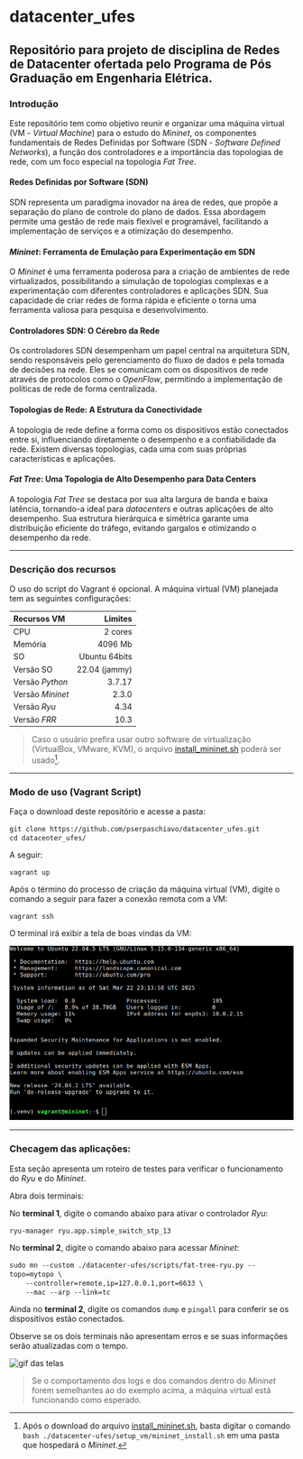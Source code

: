 # datacenter_ufes
## Repositório para projeto de disciplina de Redes de Datacenter ofertada pelo Programa de Pós Graduação em Engenharia Elétrica.

### **Introdução**

Este repositório tem como objetivo reunir e organizar uma máquina virtual (VM - *Virtual Machine*) para o estudo do *Mininet*, os componentes fundamentais de Redes Definidas por Software (SDN - *Software Defined Networks*), a função dos controladores e a importância das topologias de rede, com um foco especial na topologia *Fat Tree*.

#### Redes Definidas por Software (SDN)

SDN representa um paradigma inovador na área de redes, que propõe a separação do plano de controle do plano de dados. Essa abordagem permite uma gestão de rede mais flexível e programável, facilitando a implementação de serviços e a otimização do desempenho.

#### *Mininet*: Ferramenta de Emulação para Experimentação em SDN

O *Mininet* é uma ferramenta poderosa para a criação de ambientes de rede virtualizados, possibilitando a simulação de topologias complexas e a experimentação com diferentes controladores e aplicações SDN. Sua capacidade de criar redes de forma rápida e eficiente o torna uma ferramenta valiosa para pesquisa e desenvolvimento.

#### Controladores SDN: O Cérebro da Rede

Os controladores SDN desempenham um papel central na arquitetura SDN, sendo responsáveis pelo gerenciamento do fluxo de dados e pela tomada de decisões na rede. Eles se comunicam com os dispositivos de rede através de protocolos como o *OpenFlow*, permitindo a implementação de políticas de rede de forma centralizada.

#### Topologias de Rede: A Estrutura da Conectividade

A topologia de rede define a forma como os dispositivos estão conectados entre si, influenciando diretamente o desempenho e a confiabilidade da rede. Existem diversas topologias, cada uma com suas próprias características e aplicações.

#### *Fat Tree*: Uma Topologia de Alto Desempenho para Data Centers

A topologia *Fat Tree* se destaca por sua alta largura de banda e baixa latência, tornando-a ideal para *datacenters* e outras aplicações de alto desempenho. Sua estrutura hierárquica e simétrica garante uma distribuição eficiente do tráfego, evitando gargalos e otimizando o desempenho da rede.

___

### **Descrição dos recursos**

O uso do script do Vagrant é opcional. A máquina virtual (VM) planejada tem as seguintes configurações:

|Recursos VM        |Limites        |
|:------------------|--------------:|
|CPU   	            |2 cores   	    |
|Memória	        |4096 Mb        |
|SO   	            |Ubuntu 64bits 	|
|Versão	SO          |22.04 (jammy) 	|
|Versão *Python*    |3.7.17         |
|Versão	*Mininet*   |2.3.0       	|
|Versão *Ryu*       |4.34           |
|Versão *FRR*       |10.3           |


> Caso o usuário prefira usar outro software de virtualização (VirtualBox, VMware, KVM), o arquivo [install_mininet.sh](https://github.com/pserpaschiavo/datacenter_ufes/blob/main/setup_vm/mininet_install.sh) poderá ser usado[^*].

___

### **Modo de uso (Vagrant Script)**

Faça o download deste repositório e acesse a pasta:


```
git clone https://github.com/pserpaschiavo/datacenter_ufes.git
cd datacenter_ufes/
```

A seguir:

```
vagrant up
```

Após o término do processo de criação da máquina virtual (VM), digite o comando a seguir para fazer a conexão remota com a VM:

```
vagrant ssh
```

O terminal irá exibir a tela de boas vindas da VM:

![vm_welcome_screen](/assets/images/welcome.png)

___

### **Checagem das aplicações:**

Esta seção apresenta um roteiro de testes para verificar o funcionamento do *Ryu* e do *Mininet*.

Abra dois terminais:

No **terminal 1**, digite o comando abaixo para ativar o controlador *Ryu*: 
```
ryu-manager ryu.app.simple_switch_stp_13
```

No **terminal 2**, digite o comando abaixo para acessar *Mininet*:

```
sudo mn --custom ./datacenter-ufes/scripts/fat-tree-ryu.py --topo=mytopo \
    --controller=remote,ip=127.0.0.1,port=6633 \
    --mac --arp --link=tc
```

Ainda no **terminal 2**, digite os comandos `dump` e `pingall` para conferir se os dispositivos estão conectados.

Observe se os dois terminais não apresentam erros e se suas informações serão atualizadas com o tempo.

![gif das telas](https://github.com/pserpaschiavo/datacenter_ufes/blob/main/assets/gif/*Mininet*.gif)


> Se o comportamento dos logs e dos comandos dentro do *Mininet* forem semelhantes ao do exemplo acima, a máquina virtual está funcionando como esperado.


[^*]: Após o download do arquivo [install_mininet.sh](https://github.com/pserpaschiavo/datacenter_ufes/blob/main/setup_vm/mininet_install.sh), basta digitar o comando `bash ./datacenter-ufes/setup_vm/mininet_install.sh` em uma pasta que hospedará o *Mininet*.